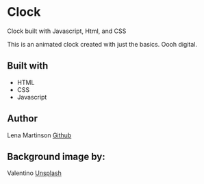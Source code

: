 # Clock
Clock built with Javascript, Html, and CSS

This is an animated clock created with just the basics. Oooh digital.

## Built with
- HTML
- CSS
- Javascript

## Author
Lena Martinson [Github](http://www.github.com/Blonded)

## Background image by:
Valentino [Unsplash](https://unsplash.com/@iampatrickpilz)